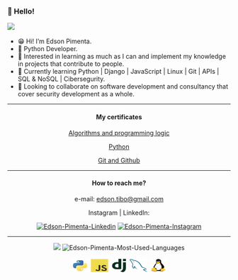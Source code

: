 ### 👋 Hello!
<img src="https://komarev.com/ghpvc/?username=eddyyxxyy&color=blueviolet&style=flat">

- 😁 Hi! I’m Edson Pimenta.
- 🐍 Python Developer.
- 👀 Interested in learning as much as I can and implement my knowledge in projects that contribute to people.
- 🌱 Currently learning Python | Django | JavaScript | Linux | Git | APIs | SQL & NoSQL | Cibersegurity.
- 💞️ Looking to collaborate on software development and consultancy that cover security development as a whole.

---
<div align="center">

#### My certificates


[Algorithms and programming logic](https://www.udemy.com/certificate/UC-2857d9dc-315f-4bbd-bd6c-16033f6b4dab/)

[Python](https://www.udemy.com/certificate/UC-614dd5b6-abd2-4321-b81b-23ea26669132/)

[Git and Github](https://www.udemy.com/certificate/UC-e8443625-fee2-4568-8006-3bec6f47e61d/)

---
<div align="center">

#### How to reach me?

e-mail: edson.tibo@gmail.com

Instagram | LinkedIn:

  <a href = "https://www.linkedin.com/in/eeddyyxxyy/"><img src = "https://img.shields.io/badge/LinkedIn-0077B5?style=for-the-badge&logo=linkedin&logoColor=white" alt="Edson-Pimenta-Linkedin"></a>
  <a href = "https://www.linkedin.com/in/eeddyyxxyy/"><img src = "https://img.shields.io/badge/Instagram-E4405F?style=for-the-badge&logo=instagram&logoColor=white" alt="Edson-Pimenta-Instagram"></a>
</div>

---

<div align="center">
  <img height="160em" src="https://eddyyxxyy-stats.vercel.app/api?username=eddyyxxyy&show_icons=true&theme=dark&include_all_commits=true&count_private=true"/>
  <img height="160em" src="https://eddyyxxyy-stats.vercel.app/api/top-langs/?username=eddyyxxyy&layout=compact&langs_count=7&theme=dark" alt="Edson-Pimenta-Most-Used-Languages"/>
</div>

<div align="center"><br>
  <img align="center" alt="Edson-Python" height="30" width="40" src="https://raw.githubusercontent.com/devicons/devicon/master/icons/python/python-original.svg">
  <img align="center" alt="Edson-JavaScript" height="30" width="40" src="https://raw.githubusercontent.com/devicons/devicon/master/icons/javascript/javascript-original.svg">
  <img align="center" alt="Edson-Django" height="30" width="40" src="https://raw.githubusercontent.com/devicons/devicon/master/icons/django/django-plain.svg">
  <img align="center" alt="Edson-SQL" height="30" width="40" src="https://raw.githubusercontent.com/devicons/devicon/master/icons/mysql/mysql-original.svg">
  <img align="center" alt="Edson-Linux" height="30" width="40" src="https://raw.githubusercontent.com/devicons/devicon/master/icons/linux/linux-original.svg">
</div>
